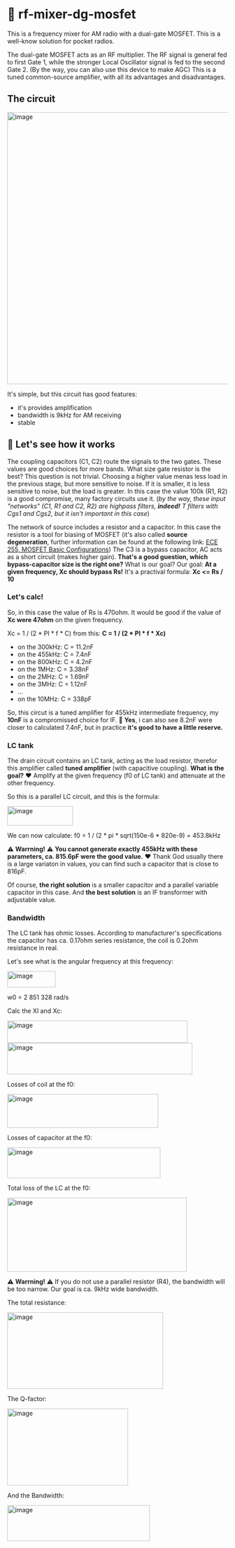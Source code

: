 # 🚀 rf-mixer-dg-mosfet

This is a frequency mixer for AM radio with a dual-gate MOSFET. This is a well-know solution for pocket radios.

The dual-gate MOSFET acts as an RF multiplier. The RF signal is general fed to first Gate 1,  while the stronger Local Oscillator signal is fed to the second Gate 2. (By the way, you can also use this device to make AGC) This is a tuned common-source amplifier, with all its advantages and disadvantages.

## The circuit

<img width="623" height="622" alt="image" src="https://github.com/user-attachments/assets/cbf5cc4e-8c6c-409a-842f-ea128f59aa5d" />

It's simple, but this circuit has good features:

- it's provides amplification
- bandwidth is 9kHz for AM receiving
- stable

## 🧭 Let's see how it works

The coupling capacitors (C1, C2) route the signals to the two gates. These values are good choices for more bands. What size gate resistor is the best? This question is not trivial. Choosing a higher value menas less load in the previous stage, but more sensitive to noise. If it is smaller, it is less sensitive to noise, but the load is greater. In this case the value 100k (R1, R2) is a good compromise, many factory circuits use it. (*by the way, these input "networks" (C1, R1 and C2, R2) are highpass filters,  **indeed!** T filters with Cgs1 and Cgs2, but it isn't important in this case*)

The network of source includes a resistor and a capacitor. In this case the resistor is a tool for biasing of MOSFET (it's also called **source degeneration**, further information can be found at the following link: [ECE 255, MOSFET Basic
Configurations](https://engineering.purdue.edu/wcchew/ece255s18/ece%20255%20s18%20latex%20pdf%20files/ece255Lecture_16_Mar8_MOSFET_Basic_Config.pdf)) The C3 is a bypass capacitor, AC acts as a short circuit (makes higher gain). **That's a good guestion, which bypass-capacitor size is the right one?** What is our goal? Our goal: **At a given frequency, Xc should bypass Rs!** It's a practival formula: **Xc <= Rs / 10** 

### Let's calc!

So, in this case the value of Rs is 470ohm. It would be good if the value of **Xc were 47ohm** on the given frequency. 

Xc = 1 / (2 * PI * f * C) from this: **C = 1 / (2 * PI * f * Xc)**

 - on the 300kHz: C = 11.2nF
 - on the 455kHz: C = 7.4nF
 - on the 800kHz: C = 4.2nF
 - on the 1MHz: C = 3.38nF
 - on the 2MHz: C = 1.69nF
 - on the 3MHz: C = 1.12nF
 - ...
 - on the 10MHz: C = 338pF

So, this circut is a tuned amplifier for 455kHz intermediate frequency, my **10nF** is a compromissed choice for IF. 🖤 **Yes**, i can also see 8.2nF were closer to calculated 7.4nF, but in practice **it's good to have a little reserve.**

### LC tank

The drain circuit contains an LC tank, acting as the load resistor, therefor this amplifier called **tuned amplifier** (with capacitive coupling). **What is the goal?** ❤️ Amplify at the given frequency (f0 of LC tank) and attenuate at the other frequency.

So this is a parallel LC circuit, and this is the formula:

<img width="150" height="44" alt="image" src="https://github.com/user-attachments/assets/beb8ffd4-24f7-46f2-979e-e31d14379a7a" />

We can now calculate: f0 = 1 / (2 * pi * sqrt(150e-6 * 820e-9) = 453.8kHz

⚠️ **Warrning!** ⚠️ **You cannot generate exactly 455kHz with these parameters, ca. 815.6pF were the good value.** ❤️ Thank God usually there is a large variaton in values, you can find such a capacitor that is close to 816pF. 

Of course, **the right solution** is a smaller capacitor and a parallel variable capacitor in this case. And **the best solution** is an IF transformer with adjustable value.

### Bandwidth

The LC tank has ohmic losses. According to manufacturer's specifications the capacitor has ca. 0.17ohm series resistance, the coil is 0.2ohm resistance in real.

Let's see what is the angular frequency at this frequency: 

<img width="110" height="37" alt="image" src="https://github.com/user-attachments/assets/fab48ce1-5305-4def-b4fe-db941b0b031b" />

w0 = 2 851 328 rad/s

Calc the Xl and Xc:

<img width="412" height="51" alt="image" src="https://github.com/user-attachments/assets/5af3b83a-fd13-45aa-a92c-a66ba464ac36" />

<img width="423" height="72" alt="image" src="https://github.com/user-attachments/assets/a4b7c784-3b3f-4b28-907d-2cbc77816b35" />

Losses of coil at the f0:

<img width="345" height="77" alt="image" src="https://github.com/user-attachments/assets/bd5f142b-a1d4-4b1e-b4ed-1ec57fddf457" />

Losses of capacitor at the f0:

<img width="350" height="70" alt="image" src="https://github.com/user-attachments/assets/2a81801a-d4ec-4867-af34-7db26939ef56" />

Total loss of the LC at the f0:

<img width="410" height="169" alt="image" src="https://github.com/user-attachments/assets/04bdabdf-b353-4568-b427-5e9cfea5cc6b" />

⚠️ **Warrning!** ⚠️ If you do not use a parallel resistor (R4), the bandwidth will be too narrow. Our goal is ca. 9kHz wide bandwidth.

The total resistance: 

<img width="356" height="175" alt="image" src="https://github.com/user-attachments/assets/46486cc6-0273-4496-9743-43fb35742573" />

The Q-factor:

<img width="276" height="176" alt="image" src="https://github.com/user-attachments/assets/15fa0564-918c-4894-acdc-8e03b1e858d8" />

And the Bandwidth:

<img width="326" height="82" alt="image" src="https://github.com/user-attachments/assets/b514d5e1-931d-4f5f-a4a8-d012ff720bb3" />





